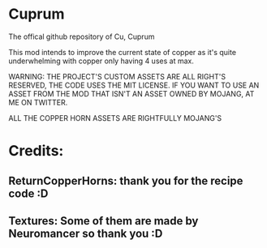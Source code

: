 # Cuprum
The offical github repository of Cu, Cuprum

This mod intends to improve the current state of copper as it's quite underwhelming with copper only having 4 uses at max.

WARNING: THE PROJECT'S CUSTOM ASSETS ARE ALL RIGHT'S RESERVED, THE CODE USES THE MIT LICENSE. IF YOU WANT TO USE AN ASSET FROM THE MOD THAT ISN'T AN ASSET OWNED BY MOJANG, AT ME ON TWITTER.

ALL THE COPPER HORN ASSETS ARE RIGHTFULLY MOJANG'S

Credits:
=
ReturnCopperHorns: thank you for the recipe code :D
-
Textures: Some of them are made by Neuromancer so thank you :D
-